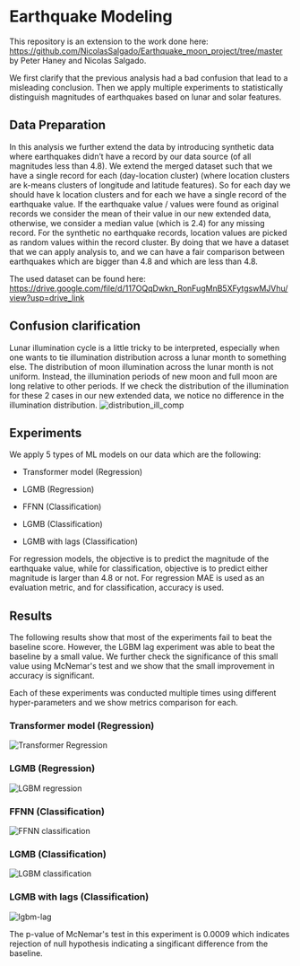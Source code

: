 # Earthquake Modeling
This repository is an extension to the work done here: https://github.com/NicolasSalgado/Earthquake_moon_project/tree/master by Peter Haney and Nicolas Salgado.

We first clarify that the previous analysis had a bad confusion that lead to a misleading conclusion. Then we apply multiple experiments to statistically distinguish magnitudes of earthquakes based on lunar and solar features.

## Data Preparation
In this analysis we further extend the data by introducing synthetic data where earthquakes didn’t have a record by our data source (of all magnitudes less than 4.8). We extend the merged dataset such that we have a single record for each (day-location cluster) (where location clusters are k-means clusters of longitude and latitude features). So for each day we should have k location clusters and for each we have a single record of the earthquake value. If the earthquake value / values were found as original records we consider the mean of their value in our new extended data, otherwise, we consider a median value (which is 2.4) for any missing record. For the synthetic no earthquake records, location values are picked as random values within the record cluster. By doing that we have a dataset that we can apply analysis to, and we can have a fair comparison between earthquakes which are bigger than 4.8 and which are less than 4.8. 

The used dataset can be found here:
https://drive.google.com/file/d/117OQqDwkn_RonFugMnB5XFytgswMJVhu/view?usp=drive_link

## Confusion clarification
Lunar illumination cycle is a little tricky to be interpreted, especially when one wants to tie illumination distribution across a lunar month to something else. The distribution of moon illumination across the lunar month is not uniform. Instead, the illumination periods of new moon and full moon are long relative to other periods. If we check the distribution of the illumination for these 2 cases in our new extended data, we notice no difference in the illumination distribution.
![distribution_ill_comp](https://github.com/user-attachments/assets/b1ee372d-c173-40a3-9a58-44128462076a)

## Experiments
We apply 5 types of ML models on our data which are the following:
- Transformer model (Regression)
- LGMB (Regression)

- FFNN (Classification)
- LGMB (Classification)
- LGMB with lags (Classification)

For regression models, the objective is to predict the magnitude of the earthquake value, while for classification, objective is to predict either magnitude is larger than 4.8 or not. For regression MAE is used as an evaluation metric, and for classification, accuracy is used.

## Results
The following results show that most of the experiments fail to beat the baseline score. However, the LGBM lag experiment was able to beat the baseline by a small value. We further check the significance of this small value using McNemar's test and we show that the small improvement in accuracy is significant.

Each of these experiments was conducted multiple times using different hyper-parameters and we show metrics comparison for each.

### Transformer model (Regression)
![Transformer Regression](https://github.com/user-attachments/assets/325f5914-ee33-4767-876f-e21cf37d79df)

### LGMB (Regression)
![LGBM regression](https://github.com/user-attachments/assets/cfcc9702-891e-43a4-879a-179bbe0be741)

### FFNN (Classification)
![FFNN classification](https://github.com/user-attachments/assets/29292dee-a718-4558-af9c-915c0bc0ca36)

### LGMB (Classification)
![LGBM classification](https://github.com/user-attachments/assets/52aa1e0a-4546-4295-8953-20da6253d962)

### LGMB with lags (Classification)
![lgbm-lag](https://github.com/user-attachments/assets/e3d7e558-736e-4dde-8754-acacd7dbff8c)

The p-value of McNemar's test in this experiment is 0.0009 which indicates rejection of null hypothesis indicating a singificant difference from the baseline.

